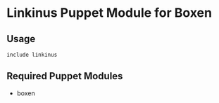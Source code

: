 # Linkinus Puppet Module for Boxen

## Usage

```puppet
include linkinus
```

## Required Puppet Modules

* boxen

